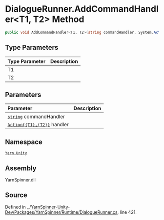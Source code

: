 <!-- This file was generated by a tool. Do not edit this file by hand. -->

# DialogueRunner.AddCommandHandler<T1, T2> Method


```csharp
public void AddCommandHandler<T1, T2>(string commandHandler, System.Action<T1, T2> handler)
```

## Type Parameters
|Type Parameter|Description|
|:---|:---|
|T1||
|T2||
## Parameters
|Parameter|Description|
|:---|:---|
|[`string`](https://docs.microsoft.com/dotnet/api/System.String) commandHandler||
|[`Action{{T1},{T2}}`](https://docs.microsoft.com/dotnet/api/System.Action{{T1},{T2}}) handler||


## Namespace
[`Yarn.Unity`](/api/csharp/yarn.unity/README.md)

## Assembly
YarnSpinner.dll

## Source
Defined in [../YarnSpinner-Unity-Dev/Packages/YarnSpinner/Runtime/DialogueRunner.cs](https://github.com/YarnSpinnerTool/YarnSpinner-Unity//blob/develop/Runtime/DialogueRunner.cs#L421), line 421.
